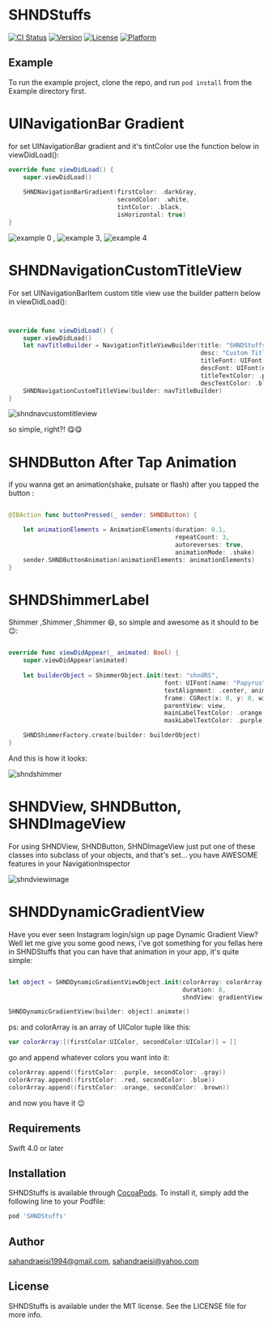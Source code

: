 # SHNDStuffs

[![CI Status](https://img.shields.io/travis/sahandraeisi1994@gmail.com/SHNDStuffs.svg?style=flat)](https://travis-ci.org/sahandraeisi1994@gmail.com/SHNDStuffs)
[![Version](https://img.shields.io/cocoapods/v/SHNDStuffs.svg?style=flat)](https://cocoapods.org/pods/SHNDStuffs)
[![License](https://img.shields.io/cocoapods/l/SHNDStuffs.svg?style=flat)](https://cocoapods.org/pods/SHNDStuffs)
[![Platform](https://img.shields.io/cocoapods/p/SHNDStuffs.svg?style=flat)](https://cocoapods.org/pods/SHNDStuffs)

## Example

To run the example project, clone the repo, and run `pod install` from the Example directory first.

# UINavigationBar Gradient

for set UINavigationBar gradient and it's tintColor use the function below in viewDidLoad():
```Swift
override func viewDidLoad() {
    super.viewDidLoad()
        
    SHNDNavigationBarGradient(firstColor: .darkGray,
                              secondColor: .white,
                              tintColor: .black,
                              isHorizontal: true)
}
```
![example 0](https://user-images.githubusercontent.com/34839080/50152348-a0793400-02d8-11e9-87e8-1691413827fe.png) ,
![example 3](https://user-images.githubusercontent.com/34839080/50155445-4f217280-02e1-11e9-83b7-fb2955ec2f00.png), ![example 4](https://user-images.githubusercontent.com/34839080/50155449-55175380-02e1-11e9-92ba-baabf922fd99.png)


# SHNDNavigationCustomTitleView

For set UINavigationBarItem custom title view use the builder pattern below in viewDidLoad():

```Swift


override func viewDidLoad() {
    super.viewDidLoad()
    let navTitleBuilder = NavigationTitleViewBuilder(title: "SHNDStuffs",
                                                     desc: "Custom Title View",
                                                     titleFont: UIFont(name: "Papyrus", size: 18)!,
                                                     descFont: UIFont(name: "Kailasa", size: 10)!,
                                                     titleTextColor: .purple,
                                                     descTextColor: .black)
    SHNDNavigationCustomTitleView(builder: navTitleBuilder)                                                     
}

```

![shndnavcustomtitleview](https://user-images.githubusercontent.com/34839080/50560864-22764d80-0d1a-11e9-8ed5-51e500ead09f.png)

so simple, right?! 😋😋

# SHNDButton After Tap Animation

if you wanna get an animation(shake, pulsate or flash) after you tapped the button :

```Swift

@IBAction func buttonPressed(_ sender: SHNDButton) {

    let animationElements = AnimationElements(duration: 0.1,
                                              repeatCount: 3,
                                              autoreverses: true,
                                              animationMode: .shake)
    sender.SHNDButtonAnimation(animationElements: animationElements)
}

```

# SHNDShimmerLabel
Shimmer ,Shimmer ,Shimmer 😄, so simple and awesome as it should to be 😉:

```Swift

override func viewDidAppear(_ animated: Bool) {
    super.viewDidAppear(animated)
    
    let builderObject = ShimmerObject.init(text: "shndRS",
                                           font: UIFont(name: "Papyrus", size: 73)!,
                                           textAlignment: .center, animationDuration: 2,
                                           frame: CGRect(x: 0, y: 0, width: view.frame.width, height: 400),
                                           parentView: view,
                                           mainLabelTextColor: .orange,
                                           maskLabelTextColor: .purple)

    SHNDShimmerFactory.create(builder: builderObject)
}

```

And this is how it looks: 


![shndshimmer](https://user-images.githubusercontent.com/34839080/50724114-444a4880-10fd-11e9-8168-7eb1f75c7130.gif)




# SHNDView, SHNDButton, SHNDImageView

For using SHNDView, SHNDButton, SHNDImageView just put one of these classes into subclass of your objects, and that's set... you have AWESOME features in your NavigationInspector

![shndviewimage](https://user-images.githubusercontent.com/34839080/50561395-7c2d4680-0d1f-11e9-981a-be082bd8335d.png)


# SHNDDynamicGradientView

Have you ever seen Instagram login/sign up page Dynamic Gradient View? Well let me give you some good news, i've got something for you fellas here in SHNDStuffs that you can have that animation in your app, it's quite simple:

```Swift

let object = SHNDDynamicGradientViewObject.init(colorArray: colorArray,
                                                duration: 8,
                                                shndView: gradientView)

SHNDDynamicGradientView(builder: object).animate()

```
ps: and colorArray is an array of UIColor tuple like this:

```Swift
var colorArray:[(firstColor:UIColor, secondColor:UIColor)] = []
```
go and append whatever colors you want into it:

```Swift
colorArray.append((firstColor: .purple, secondColor: .gray))
colorArray.append((firstColor: .red, secondColor: .blue))
colorArray.append((firstColor: .orange, secondColor: .brown))
```
and now you have it  😉

## Requirements
Swift 4.0 or later
## Installation

SHNDStuffs is available through [CocoaPods](https://cocoapods.org). To install
it, simply add the following line to your Podfile:

```ruby
pod 'SHNDStuffs'
```

## Author

sahandraeisi1994@gmail.com, sahandraeisi@yahoo.com

## License

SHNDStuffs is available under the MIT license. See the LICENSE file for more info.
